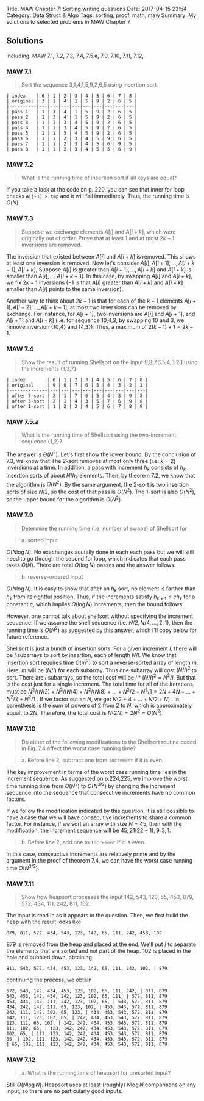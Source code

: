 Title: MAW Chapter 7: Sorting writing questions
Date: 2017-04-15 23:54
Category: Data Struct & Algo
Tags: sorting, proof, math, maw
Summary: My solutions to selected problems in MAW Chapter 7

## Solutions

including: MAW 7.1, 7.2, 7.3, 7.4, 7.5.a, 7.9, 7.10, 7.11, 7.12, 

### MAW 7.1

> Sort the sequence 3,1,4,1,5,9,2,6,5 using insertion sort.

```
| index    | 0 | 1 | 2 | 3 | 4 | 5 | 6 | 7 | 8 |
| original | 3 | 1 | 4 | 1 | 5 | 9 | 2 | 6 | 5 |
|----------|---|---|---|---|---|---|---|---|---|
| pass 1   | 1 | 3 | 4 | 1 | 5 | 9 | 2 | 6 | 5 |
| pass 2   | 1 | 3 | 4 | 1 | 5 | 9 | 2 | 6 | 5 |
| pass 3   | 1 | 1 | 3 | 4 | 5 | 9 | 2 | 6 | 5 |
| pass 4   | 1 | 1 | 3 | 4 | 5 | 9 | 2 | 6 | 5 |
| pass 5   | 1 | 1 | 3 | 4 | 5 | 9 | 2 | 6 | 5 |
| pass 6   | 1 | 1 | 2 | 3 | 4 | 5 | 9 | 6 | 5 |
| pass 7   | 1 | 1 | 2 | 3 | 4 | 5 | 6 | 9 | 5 |
| pass 8   | 1 | 1 | 2 | 3 | 4 | 5 | 5 | 6 | 9 |
```

### MAW 7.2

> What is the running time of insertion sort if all keys are equal?

If you take a look at the code on p. 220, you can see that inner for loop checks
`A[j-1] > tmp` and it will fail immediately. Thus, the running time is $O(N)$.

### MAW 7.3

> Suppose we exchange elements $A[i]$ and $A[i+k]$, which were originally
> out of order. Prove that at least 1 and at most $2k-1$ inversions are removed.

The inversion that existed between $A[i]$ and $A[i+k]$ is removed. This shows 
at least one inversion is removed. Now let's consider $A[i], A[i+1], \dots, A[i+k-1], A[i+k]$,
Suppose $A[i]$ is greater than $A[i+1], \dots, A[i+k]$ and $A[i+k]$ is smaller than
$A[i], \dots, A[i+k-1]$. In this case, by swapping $A[i]$ and $A[i+k]$, we fix 
$2k-1$ inversions ($-1$ is that $A[i]$ greater than $A[i+k]$ and $A[i+k]$ smaller
than $A[i]$ points to the same inversion).

Another way to think about $2k-1$ is that for each of the $k-1$ elements 
$A[i+1], A[i+2], \dots, A[i+k-1]$, at most two inversions can be removed by exchange.
For instance, for $A[i+1]$, two inversions are $A[i]$ and $A[i+1]$, and $A[i+1]$ and
$A[i+k]$ (i.e. for sequence 10,4,3, by swapping 10 and 3, we remove inversion {10,4}
and {4,3}). Thus, a maximum of $2(k-1)+1 = 2k-1$.

### MAW 7.4

> Show the result of running Shellsort on the input 9,8,7,6,5,4,3,2,1 using the
> increments {1,3,7}

```
| index        | 0 | 1 | 2 | 3 | 4 | 5 | 6 | 7 | 8 |
| original     | 9 | 8 | 7 | 6 | 5 | 4 | 3 | 2 | 1 |
|--------------|---|---|---|---|---|---|---|---|---|
| after 7-sort | 2 | 1 | 7 | 6 | 5 | 4 | 3 | 9 | 8 |
| after 3-sort | 2 | 1 | 4 | 3 | 5 | 7 | 6 | 9 | 8 |
| after 1-sort | 1 | 2 | 3 | 4 | 5 | 6 | 7 | 8 | 9 |
```

### MAW 7.5.a

> What is the running time of Shellsort using the two-increment sequence {1,2}?

The answer is $\Theta(N^2)$. Let's first show the lower bound. By the conclusion
of 7.3, we know that The 2-sort removes at most only three (i.e. $k=2$) inversions
at a time. In addition, a pass with increment $h_k$ consists of $h_k$ insertion sorts
of about $N/h_k$ elements. Then, by theorem 7.2, we know that the algorithm 
is $\Omega(N^2)$. By the same argument, the 2-sort is two insertion sorts of size $N/2$,
so the cost of that pass is $O(N^2)$. The 1-sort is also $O(N^2)$, so the upper bound
for the algorithm is $O(N^2)$. 

### MAW 7.9

> Determine the running time (i.e. number of swaps) of Shellsort for 

> a. sorted input

$O(N \log N)$. No exachanges acutally done in each each pass but we will still
need to go through the second for loop, which indicates that each pass takes 
$O(N)$. There are total $O(\log N)$ passes and the answer follows.

> b. reverse-ordered input

$O(N \log N)$. It is easy to show that after an $h_k$ sort, no element is farther
than $h_k$ from its rightful position. Thus, if the increments satisfy $h_{k+1} \le ch_k$
for a constant $c$, which implies $O(\log N)$ increments, then the bound follows.

However, one cannot talk about shellsort without specifying the increment sequence.
If we assume the shell sequence (i.e. $N/2, N/4, \dots, 2, 1$), then the running time
is $O(N^2)$ as suggested by [this answer](https://www.cs.rochester.edu/~brown/172/exams/2ndmidterm_ans_13.pdf),
which I'll copy below for future reference.

Shellsort is just a bunch of insertion sorts. For a given increment $I$, there will
be $I$ subarrays to sort by insertion, each of length $N/I$. We know that insertion
sort requires time $O(m^2)$ to sort a reverse-sorted array of length $m$. Here, $m$
will be ($N/I$) for each subarray. Thus one subarray will cost $(N/I)^2$ to sort. 
There are $I$ subarrays, so the total cost will be $I * (N/I)^2 = N^2/I$. But that 
is the cost just for a single increment. The total time for all of the iterations must be
$N^2/(N/2) + N^2/(N/4) + N^2/(N/8) + \dots + N^2/2 + N^2/1 = 2N + 4N + \dots + N^2/2 + N^2/1$ .
If we factor out an $N$, we get $N(2+4+\dots+N/2+N)$ . In parenthesis is the sum of powers of 
2 from 2 to $N$, which is approximately equalt to $2N$. Therefore, the total cost
is $N(2N) = 2N^2 = O(N^2)$.

### MAW 7.10

> Do either of the following modifications to the Shellsort routine coded in 
> Fig. 7.4 affect the worst case running time?

> a. Before line 2, subtract one from `Increment` if it is even.

The key improvement in terms of the worst case running time lies in the increment
sequence. As suggested on p.224,225, we improve the worst time running time from
$O(N^2)$ to $O(N^{3/2})$ by changing the increment sequence into the sequence that
consecutive increments have no common factors. 

If we follow the modification indicated by this question, it is still possible
to have a case that we will have consecutive increments to share a common factor.
For instance, if we sort an array with size $N = 45$, then with the modification,
the increment sequence will be $45, 21 (22-1), 9, 3, 1$.

> b. Before line 2, add one to `Increment` if it is even.

In this case, conseuctive increments are relatively prime and by the argument in 
the proof of theorem 7.4, we can have the worst case running time $O(N^{3/2})$.

### MAW 7.11

> Show how heapsort processes the input 142, 543, 123, 65, 453, 879, 572, 434, 111, 242, 
> 811, 102.

The input is read in as it appears in the question. Then, we first build the heap with 
the result looks like

```
879, 811, 572, 434, 543, 123, 142, 65, 111, 242, 453, 102
```

$879$ is removed from the heap and placed at the end. We'll put *|* to separate the elements
that are sorted and not part of the heap. $102$ is placed in the hole and bubbled down, obtaining

```
811, 543, 572, 434, 453, 123, 142, 65, 111, 242, 102, | 879
```

continuing the process, we obtain

```
572, 543, 142, 434, 453, 123, 102, 65, 111, 242, | 811, 879
543, 453, 142, 434, 242, 123, 102, 65, 111, | 572, 811, 879
453, 434, 142, 111, 242, 123, 102, 65, | 543, 572, 811, 879
434, 242, 142, 111, 65, 123, 102, | 453, 543, 572, 811, 879
242, 111, 142, 102, 65, 123, | 434, 453, 543, 572, 811, 879
142, 111, 123, 102, 65, | 242, 434, 453, 543, 572, 811, 879
123, 111, 65, 102, | 142, 242, 434, 453, 543, 572, 811, 879
111, 102, 65, | 123, 142, 242, 434, 453, 543, 572, 811, 879
102, 65, | 111, 123, 142, 242, 434, 453, 543, 572, 811, 879
65, | 102, 111, 123, 142, 242, 434, 453, 543, 572, 811, 879
| 65, 102, 111, 123, 142, 242, 434, 453, 543, 572, 811, 879
```

### MAW 7.12

> a. What is the running time of heapsort for presorted input?

Still $O(N\log N)$. Heapsort uses at least (roughly) 
$N\log N$ comparisons on any input, so there are no particularly
good inputs.